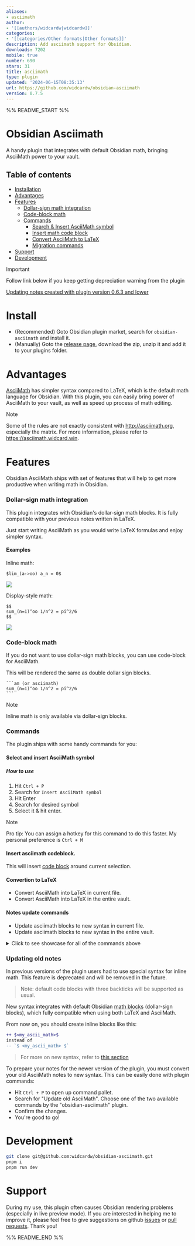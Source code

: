 ```yaml
---
aliases:
- asciimath
author:
- '[[authors/widcardw|widcardw]]'
categories:
- '[[categories/Other formats|Other formats]]'
description: Add asciimath support for Obsidian.
downloads: 7202
mobile: true
number: 690
stars: 31
title: asciimath
type: plugin
updated: '2024-06-15T08:35:13'
url: https://github.com/widcardw/obsidian-asciimath
version: 0.7.5
---
```


%% README_START %%

# Obsidian Asciimath
A handy plugin that integrates with default Obsidian math, bringing AsciiMath power to your vault.

## Table of contents
- [Installation](#install)
- [Advantages](#advantages)
- [Features](#features)
    - [Dollar-sign math integration](#dollar-sign-math-integration)
    - [Code-block math](#code-block-math)
    - [Commands](#commands)
        - [Search & Insert AsciiMath symbol](#select-and-insert-asciimath-symbol)
        - [Insert math code block](#insert-asciimath-codeblock)
        - [Convert AsciiMath to LaTeX](#convertion-to-latex)
        - [Migration commands](#migration-commands)
- [Support](#support)
- [Development](#development)

> [!IMPORTANT]
> Follow link below if you keep getting depreciation warning from the plugin

[Updating notes created with plugin version 0.6.3 and lower](#updating-old-notes)

# Install

- (Recommended) Goto Obsidian plugin market, search for `obsidian-asciimath` and install it.
- (Manually) Goto the [release page](https://github.com/widcardw/obsidian-asciimath/releases), download the zip, unzip it and add it to your plugins folder.

# Advantages
[AsciiMath](http://asciimath.org) has simpler syntax compared to LaTeX, which is the default math language for Obsidian. With this plugin, you can easily bring power of AsciiMath to your vault, as well as speed up process of math editing.

> [!NOTE]
> Some of the rules are not exactly consistent with http://asciimath.org, especially the matrix. For more information, please refer to https://asciimath.widcard.win.


# Features
Obsidian AsciiMath ships with set of features that will help to get more productive when writing math in Obsidian.

### Dollar-sign math integration
This plugin integrates with Obsidian's dollar-sign math blocks. It is fully compatible with your previous notes written in LaTeX.

Just start writing AsciiMath as you would write LaTeX formulas and enjoy simpler syntax.

#### Examples
Inline math: 
```text
$lim_(a->oo) a_n = 0$
```
![](https://raw.githubusercontent.com/widcardw/obsidian-asciimath/HEAD/screenshots/inline.png)

Display-style math:
~~~text
$$
sum_(n=1)^oo 1/n^2 = pi^2/6
$$
~~~

![](https://raw.githubusercontent.com/widcardw/obsidian-asciimath/HEAD/screenshots/codeblock.png)

### Code-block math
If you do not want to use dollar-sign math blocks, you can use code-block for AsciiMath.

This will be rendered the same as double dollar sign blocks.
~~~text
```am (or asciimath)
sum_(n=1)^oo 1/n^2 = pi^2/6
```
~~~
> [!NOTE]
> Inline math is only available via dollar-sign blocks.

### Commands
The plugin ships with some handy commands for you:

#### Select and insert AsciiMath symbol
##### How to use
1. Hit `Ctrl + P`
2. Search for `Insert AsciiMath symbol`
3. Hit Enter
4. Search for desired symbol
5. Select it & hit enter.

> [!Note]
> Pro tip: You can assign a hotkey for this command to do this faster. My personal preference is `Ctrl + M`

#### Insert asciimath codeblock.
This will insert [code block](#code-block-math) around current selection.

#### Convertion to LaTeX
- Convert AsciiMath into LaTeX in current file.
- Convert AsciiMath into LaTeX in the entire vault.

#### Notes update commands
- Update asciimath blocks to new syntax in current file.
- Update asciimath blocks to new syntax in the entire vault.

<details>
<summary>Click to see showcase for all of the commands above</summary>

![](https://raw.githubusercontent.com/widcardw/obsidian-asciimath/HEAD/screenshots/out.gif)
</details>

### Updating old notes

In previous versions of the plugin users had to use special syntax for inline math. This feature is deprecated and will be removed in the future.
> Note: default code blocks with three backticks will be supported as usual.

New syntax integrates with default Obsidian [math blocks](https://help.obsidian.md/Editing+and+formatting/Advanced+formatting+syntax#Math) (dollar-sign blocks), which fully compatible when using both LaTeX and AsciiMath.

From now on, you should create inline blocks like this:
```diff
++ $<my_ascii_math>$
instead of
-- `$ <my_ascii_math> $`
```
> For more on new syntax, refer to [this section](#dollar-sign-math-integration)

To prepare your notes for the newer version of the plugin, you must convert your old AsciiMath notes to new syntax. This can be easily done with plugin commands:
- Hit `Ctrl + P` to open up command pallet.
- Search for "Update old AsciiMath". Choose one of the two available commands by the "obsidian-asciimath" plugin.
- Confirm the changes.
- You're good to go!


# Development

```sh
git clone git@github.com:widcardw/obsidian-asciimath.git
pnpm i
pnpm run dev
```

# Support

During my use, this plugin often causes Obsidian rendering problems (especially in live preview mode). If you are interested in helping me to improve it, please feel free to give suggestions on github [issues](https://github.com/widcardw/obsidian-asciimath/issues) or [pull requests](https://github.com/widcardw/obsidian-asciimath/pulls). Thank you!


%% README_END %%